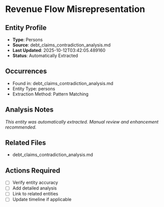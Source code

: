 # Revenue Flow Misrepresentation

## Entity Profile
- **Type**: Persons
- **Source**: debt_claims_contradiction_analysis.md
- **Last Updated**: 2025-10-12T03:42:05.489160
- **Status**: Automatically Extracted

## Occurrences
- Found in: debt_claims_contradiction_analysis.md
- Entity Type: persons
- Extraction Method: Pattern Matching

## Analysis Notes
*This entity was automatically extracted. Manual review and enhancement recommended.*

## Related Files
- debt_claims_contradiction_analysis.md

## Actions Required
- [ ] Verify entity accuracy
- [ ] Add detailed analysis
- [ ] Link to related entities
- [ ] Update timeline if applicable

